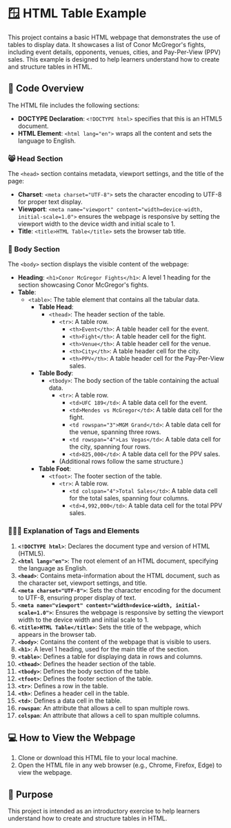 # 🪟 HTML Table Example

This project contains a basic HTML webpage that demonstrates the use of tables to display data. It showcases a list of Conor McGregor's fights, including event details, opponents, venues, cities, and Pay-Per-View (PPV) sales. This example is designed to help learners understand how to create and structure tables in HTML.

## 📜 Code Overview
The HTML file includes the following sections:

- **DOCTYPE Declaration**: `<!DOCTYPE html>` specifies that this is an HTML5 document.
- **HTML Element**: `<html lang="en">` wraps all the content and sets the language to English.

### 😸 Head Section
The `<head>` section contains metadata, viewport settings, and the title of the page:

- **Charset**: `<meta charset="UTF-8">` sets the character encoding to UTF-8 for proper text display.
- **Viewport**: `<meta name="viewport" content="width=device-width, initial-scale=1.0">` ensures the webpage is responsive by setting the viewport width to the device width and initial scale to 1.
- **Title**: `<title>HTML Table</title>` sets the browser tab title.

### 💪 Body Section
The `<body>` section displays the visible content of the webpage:

- **Heading**: `<h1>Conor McGregor Fights</h1>`: A level 1 heading for the section showcasing Conor McGregor's fights.
- **Table**:
  - `<table>`: The table element that contains all the tabular data.
    - **Table Head**:
      - `<thead>`: The header section of the table.
        - `<tr>`: A table row.
          - `<th>Event</th>`: A table header cell for the event.
          - `<th>Fight</th>`: A table header cell for the fight.
          - `<th>Venue</th>`: A table header cell for the venue.
          - `<th>City</th>`: A table header cell for the city.
          - `<th>PPV</th>`: A table header cell for the Pay-Per-View sales.
    - **Table Body**:
      - `<tbody>`: The body section of the table containing the actual data.
        - `<tr>`: A table row.
          - `<td>UFC 189</td>`: A table data cell for the event.
          - `<td>Mendes vs McGregor</td>`: A table data cell for the fight.
          - `<td rowspan="3">MGM Grand</td>`: A table data cell for the venue, spanning three rows.
          - `<td rowspan="4">Las Vegas</td>`: A table data cell for the city, spanning four rows.
          - `<td>825,000</td>`: A table data cell for the PPV sales.
        - (Additional rows follow the same structure.)
    - **Table Foot**:
      - `<tfoot>`: The footer section of the table.
        - `<tr>`: A table row.
          - `<td colspan="4">Total Sales</td>`: A table data cell for the total sales, spanning four columns.
          - `<td>4,992,000</td>`: A table data cell for the total PPV sales.

### 👨🏽‍🏫 Explanation of Tags and Elements
1. **`<!DOCTYPE html>`**: Declares the document type and version of HTML (HTML5).
2. **`<html lang="en">`**: The root element of an HTML document, specifying the language as English.
3. **`<head>`**: Contains meta-information about the HTML document, such as the character set, viewport settings, and title.
4. **`<meta charset="UTF-8">`**: Sets the character encoding for the document to UTF-8, ensuring proper display of text.
5. **`<meta name="viewport" content="width=device-width, initial-scale=1.0">`**: Ensures the webpage is responsive by setting the viewport width to the device width and initial scale to 1.
6. **`<title>HTML Table</title>`**: Sets the title of the webpage, which appears in the browser tab.
7. **`<body>`**: Contains the content of the webpage that is visible to users.
8. **`<h1>`**: A level 1 heading, used for the main title of the section.
9. **`<table>`**: Defines a table for displaying data in rows and columns.
10. **`<thead>`**: Defines the header section of the table.
11. **`<tbody>`**: Defines the body section of the table.
12. **`<tfoot>`**: Defines the footer section of the table.
13. **`<tr>`**: Defines a row in the table.
14. **`<th>`**: Defines a header cell in the table.
15. **`<td>`**: Defines a data cell in the table.
16. **`rowspan`**: An attribute that allows a cell to span multiple rows.
17. **`colspan`**: An attribute that allows a cell to span multiple columns.

## 💻 How to View the Webpage
1. Clone or download this HTML file to your local machine.
2. Open the HTML file in any web browser (e.g., Chrome, Firefox, Edge) to view the webpage.

## 🔮 Purpose
This project is intended as an introductory exercise to help learners understand how to create and structure tables in HTML.
